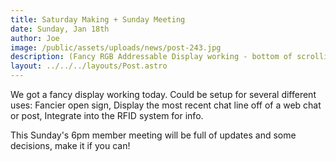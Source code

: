 ```yaml
---
title: Saturday Making + Sunday Meeting
date: Sunday, Jan 18th
author: Joe
image: /public/assets/uploads/news/post-243.jpg
description: (Fancy RGB Addressable Display working - bottom of scrolling logo)
layout: ../../../layouts/Post.astro
---
```


We got a fancy display working today.  Could be setup for several different uses:  Fancier open sign, Display the most recent chat line off of a web chat or post, Integrate into the RFID system for info.

This Sunday's 6pm member meeting will be full of updates and some decisions, make it if you can!
